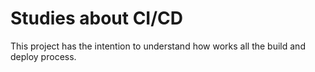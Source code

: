 # Studies about CI/CD
This project has the intention to understand how works all the build and deploy process.

